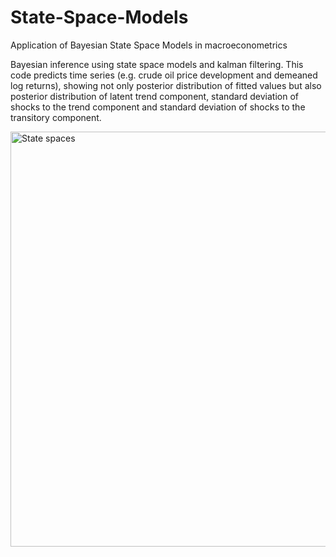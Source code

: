 # State-Space-Models
Application of Bayesian State Space Models in macroeconometrics

Bayesian inference using state space models and kalman filtering. This code predicts time series (e.g. crude oil price development and demeaned log returns), showing not only posterior distribution of fitted values but also posterior distribution of latent trend component, standard deviation of shocks to the trend component and standard deviation of shocks to the transitory component.


<img width="664" alt="State spaces" src="https://user-images.githubusercontent.com/83647658/158031228-e75ef448-3c6b-4757-84cc-5304452308a1.png">
